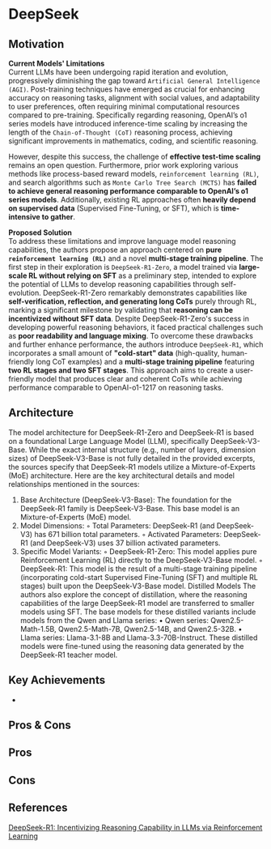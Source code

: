 # DeepSeek

## Motivation

**Current Models' Limitations**<br>
Current LLMs have been undergoing rapid iteration and evolution, progressively diminishing the gap toward `Artificial General Intelligence (AGI)`. Post-training techniques have emerged as crucial for enhancing accuracy on reasoning tasks, alignment with social values, and adaptability to user preferences, often requiring minimal computational resources compared to pre-training. Specifically regarding reasoning, OpenAI’s o1 series models have introduced inference-time scaling by increasing the length of the `Chain-of-Thought (CoT)` reasoning process, achieving significant improvements in mathematics, coding, and scientific reasoning. 

However, despite this success, the challenge of **effective test-time scaling** remains an open question. Furthermore, prior work exploring various methods like process-based reward models, `reinforcement learning (RL)`, and search algorithms such as `Monte Carlo Tree Search (MCTS)` has **failed to achieve general reasoning performance comparable to OpenAI’s o1 series models**. Additionally, existing RL approaches often **heavily depend on supervised data** (Supervised Fine-Tuning, or SFT), which is **time-intensive to gather**.

**Proposed Solution**<br>
To address these limitations and improve language model reasoning capabilities, the authors propose an approach centered on **pure `reinforcement learning (RL)`** and a novel **multi-stage training pipeline**. The first step in their exploration is `DeepSeek-R1-Zero`, a model trained via **large-scale RL without relying on SFT** as a preliminary step, intended to explore the potential of LLMs to develop reasoning capabilities through self-evolution. DeepSeek-R1-Zero remarkably demonstrates capabilities like **self-verification, reflection, and generating long CoTs** purely through RL, marking a significant milestone by validating that **reasoning can be incentivized without SFT data**. Despite DeepSeek-R1-Zero's success in developing powerful reasoning behaviors, it faced practical challenges such as **poor readability and language mixing**. To overcome these drawbacks and further enhance performance, the authors introduce `DeepSeek-R1`, which incorporates a small amount of **"cold-start" data** (high-quality, human-friendly long CoT examples) and a **multi-stage training pipeline** featuring **two RL stages and two SFT stages**. This approach aims to create a user-friendly model that produces clear and coherent CoTs while achieving performance comparable to OpenAI-o1-1217 on reasoning tasks.

## Architecture

The model architecture for DeepSeek-R1-Zero and DeepSeek-R1 is based on a foundational Large Language Model (LLM), specifically DeepSeek-V3-Base.
While the exact internal structure (e.g., number of layers, dimension sizes) of DeepSeek-V3-Base is not fully detailed in the provided excerpts, the sources specify that DeepSeek-R1 models utilize a Mixture-of-Experts (MoE) architecture.
Here are the key architectural details and model relationships mentioned in the sources:
1. Base Architecture (DeepSeek-V3-Base): The foundation for the DeepSeek-R1 family is DeepSeek-V3-Base. This base model is an Mixture-of-Experts (MoE) model.
2. Model Dimensions:
    ◦ Total Parameters: DeepSeek-R1 (and DeepSeek-V3) has 671 billion total parameters.
    ◦ Activated Parameters: DeepSeek-R1 (and DeepSeek-V3) uses 37 billion activated parameters.
3. Specific Model Variants:
    ◦ DeepSeek-R1-Zero: This model applies pure Reinforcement Learning (RL) directly to the DeepSeek-V3-Base model.
    ◦ DeepSeek-R1: This model is the result of a multi-stage training pipeline (incorporating cold-start Supervised Fine-Tuning (SFT) and multiple RL stages) built upon the DeepSeek-V3-Base model.
Distilled Models
The authors also explore the concept of distillation, where the reasoning capabilities of the large DeepSeek-R1 model are transferred to smaller models using SFT. The base models for these distilled variants include models from the Qwen and Llama series:
• Qwen series: Qwen2.5-Math-1.5B, Qwen2.5-Math-7B, Qwen2.5-14B, and Qwen2.5-32B.
• Llama series: Llama-3.1-8B and Llama-3.3-70B-Instruct.
These distilled models were fine-tuned using the reasoning data generated by the DeepSeek-R1 teacher model.


## Key Achievements
- 

## Pros & Cons

Pros
- 

Cons
-

<!--
## Implementation
- Framework: 
- Dataset: 
- Colab Notebook: [link]()

## Results
Training

Validation

Examples:
-->

## References
[DeepSeek-R1: Incentivizing Reasoning Capability in LLMs via Reinforcement Learning](https://arxiv.org/pdf/2501.12948)

